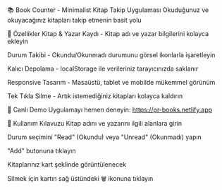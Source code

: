 📚 Book Counter - Minimalist Kitap Takip Uygulaması
Okuduğunuz ve okuyacağınız kitapları takip etmenin basit yolu

🌟 Özellikler
Kitap & Yazar Kaydı - Kitap adı ve yazar bilgilerini kolayca ekleyin

Durum Takibi - Okundu/Okunmadı durumunu görsel ikonlarla işaretleyin

Kalıcı Depolama - localStorage ile verileriniz tarayıcınızda saklanır

Responsive Tasarım - Masaüstü, tablet ve mobilde mükemmel görünüm

Tek Tıkla Silme - Artık istemediğiniz kitapları kolayca kaldırın

🚀 Canlı Demo
Uygulamayı hemen deneyin:
https://pr-books.netlify.app

🧩 Kullanım Kılavuzu
Kitap adını ve yazarını ilgili alanlara girin

Durum seçimini "Read" (Okundu) veya "Unread" (Okunmadı) yapın

"Add" butonuna tıklayın

Kitaplarınız kart şeklinde görüntülenecek

Silmek için kartın sağ üstündeki 🗑️ ikonuna tıklayın


